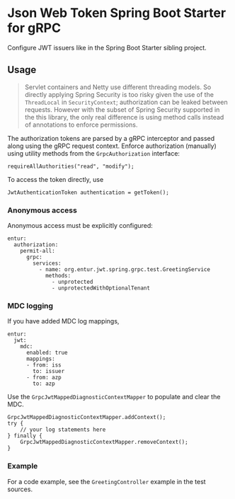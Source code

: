 
# Json Web Token Spring Boot Starter for gRPC
Configure JWT issuers like in the Spring Boot Starter sibling project.

## Usage 

> Servlet containers and Netty use different threading models. So directly applying Spring Security is too risky given the use of the `ThreadLocal` in `SecurityContext`; authorization can be leaked between requests. However with the subset of Spring Security supported in the this library, the only real difference is using method calls instead of annotations to enforce permissions.

The authorization tokens are parsed by a gRPC interceptor and passed along using the gRPC request context. Enforce  authorization (manually) using utility methods from the `GrpcAuthorization` interface:

```
requireAllAuthorities("read", "modify");
```

To access the token directly, use

```
JwtAuthenticationToken authentication = getToken();
```

### Anonymous access
Anonymous access must be explicitly configured:

```
entur:
  authorization:
    permit-all:
      grpc:
        services:
          - name: org.entur.jwt.spring.grpc.test.GreetingService
            methods:
              - unprotected
              - unprotectedWithOptionalTenant
```

### MDC logging
If you have added MDC log mappings, 

```
entur:
  jwt:
    mdc:
      enabled: true
      mappings:
      - from: iss
        to: issuer
      - from: azp
        to: azp
```

Use the `GrpcJwtMappedDiagnosticContextMapper` to populate and clear the MDC.

```
GrpcJwtMappedDiagnosticContextMapper.addContext();
try {
    // your log statements here
} finally {
    GrpcJwtMappedDiagnosticContextMapper.removeContext();
}
```

### Example
For a code example, see the `GreetingController` example in the test sources. 
